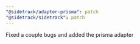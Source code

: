 ```yaml
---
"@sidetrack/adapter-prisma": patch
"@sidetrack/sidetrack": patch
---
```


Fixed a couple bugs and added the prisma adapter
